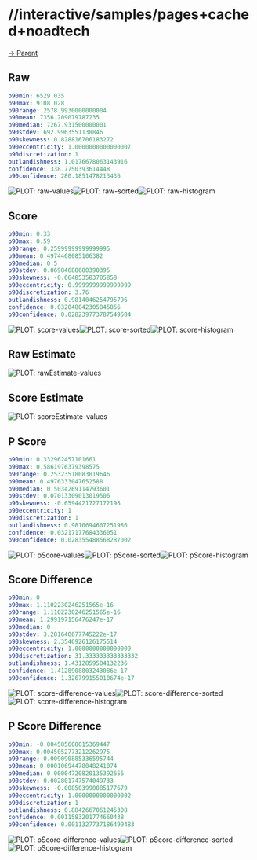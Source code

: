
# //interactive/samples/pages+cached+noadtech

[→ Parent](../..)


## Raw


```yaml
p90min: 6529.035
p90max: 9108.028
p90range: 2578.9930000000004
p90mean: 7356.209079787235
p90median: 7267.931500000001
p90stdev: 692.9963551138846
p90skewness: 0.828816706183272
p90eccentricity: 1.0000000000000007
p90discretization: 1
outlandishness: 1.0176678063143916
confidence: 338.7750393614448
p90confidence: 280.1851478213436

```

![PLOT: raw-values](./raw/values.svg)![PLOT: raw-sorted](./raw/sorted.svg)![PLOT: raw-histogram](./raw/histogram.svg)
## Score


```yaml
p90min: 0.33
p90max: 0.59
p90range: 0.25999999999999995
p90mean: 0.4974468085106382
p90median: 0.5
p90stdev: 0.06984688680390395
p90skewness: -0.664853583705858
p90eccentricity: 0.9999999999999999
p90discretization: 3.76
outlandishness: 0.9814046254795796
confidence: 0.032048042305845056
p90confidence: 0.028239773787549584

```

![PLOT: score-values](./score/values.svg)![PLOT: score-sorted](./score/sorted.svg)![PLOT: score-histogram](./score/histogram.svg)
## Raw Estimate

![PLOT: rawEstimate-values](./rawEstimate/values.svg)
## Score Estimate

![PLOT: scoreEstimate-values](./scoreEstimate/values.svg)
## P Score


```yaml
p90min: 0.332962457101661
p90max: 0.5861976379398575
p90range: 0.25323518083819646
p90mean: 0.4976333047652588
p90median: 0.5034269114793601
p90stdev: 0.07013309013019506
p90skewness: -0.6594421727172198
p90eccentricity: 1
p90discretization: 1
outlandishness: 0.9810694607251986
confidence: 0.03217177684336051
p90confidence: 0.028355488568287002

```

![PLOT: pScore-values](./pScore/values.svg)![PLOT: pScore-sorted](./pScore/sorted.svg)![PLOT: pScore-histogram](./pScore/histogram.svg)
## Score Difference


```yaml
p90min: 0
p90max: 1.1102230246251565e-16
p90range: 1.1102230246251565e-16
p90mean: 1.299197156476247e-17
p90median: 0
p90stdev: 3.281640677745222e-17
p90skewness: 2.3546926126175514
p90eccentricity: 1.0000000000000009
p90discretization: 31.333333333333332
outlandishness: 1.4312859504132236
confidence: 1.4128908803243086e-17
p90confidence: 1.326799155010674e-17

```

![PLOT: score-difference-values](./score-difference/values.svg)![PLOT: score-difference-sorted](./score-difference/sorted.svg)![PLOT: score-difference-histogram](./score-difference/histogram.svg)
## P Score Difference


```yaml
p90min: -0.004585608015369447
p90max: 0.0045052773212262975
p90range: 0.009090885336595744
p90mean: 0.00010694478048241074
p90median: 0.00004720820135392656
p90stdev: 0.002801747574049733
p90skewness: -0.008503990885177679
p90eccentricity: 1.0000000000000002
p90discretization: 1
outlandishness: 0.8842667061245308
confidence: 0.0011583201774660438
p90confidence: 0.0011327737186499483

```

![PLOT: pScore-difference-values](./pScore-difference/values.svg)![PLOT: pScore-difference-sorted](./pScore-difference/sorted.svg)![PLOT: pScore-difference-histogram](./pScore-difference/histogram.svg)